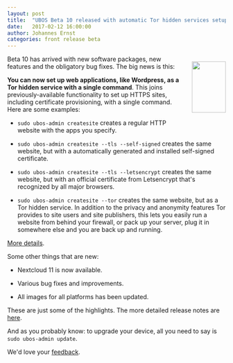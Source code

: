 ```yaml
---
layout: post
title:  "UBOS Beta 10 released with automatic Tor hidden services setup"
date:   2017-02-12 16:00:00
author: Johannes Ernst
categories: front release beta
---
```


<div style="float: right; margin: 0 0 10px 20px">
 <p><a href="https://www.torproject.org/"><img src="/images/2017-02-12/onion.jpg" width="78" height="118"></a></p>
</div>

Beta 10 has arrived with new software packages, new features and the obligatory
bug fixes. The big news is this:

**You can now set up web applications, like Wordpress, as a Tor hidden service with
a single command**. This joins previously-available functionality to set up HTTPS
sites, including certificate provisioning, with a single command. Here are some
examples:

* `sudo ubos-admin createsite` creates a regular HTTP website with the apps you specify.

* `sudo ubos-admin createsite --tls --self-signed` creates the same website, but with a
  automatically generated and installed self-signed certificate.

* `sudo ubos-admin createsite --tls --letsencrypt` creates the same website, but with an
  official certificate from Letsencrypt that's recognized by all major browsers.

* `sudo ubos-admin createsite --tor` creates the same website, but as a Tor hidden service.
  In addition to the privacy and anonymity features Tor provides to site users and
  site publishers, this lets you easily run a website from behind your firewall, or
  pack up your server, plug it in somewhere else and you are back up and running.

<a href="/docs/users/create-tor-hidden-site.html">More details</a>.

Some other things that are new:

* Nextcloud 11 is now available.
* Various bug fixes and improvements.

* All images for all platforms has been updated.

These are just some of the highlights. The more detailed release notes are
<a href="/docs/releases/beta10/release-notes/">here</a>.

And as you probably know: to upgrade your device, all you need to say is
``sudo ubos-admin update``.

We'd love your <a href="/community/">feedback</a>.

